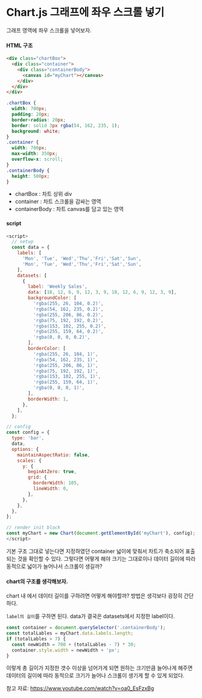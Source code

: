 # Chart.js 그래프에 좌우 스크롤 넣기

그래프 영역에 좌우 스크롤을 넣어보자.

#### HTML 구조
```html
<div class="chartBox">
  <div class="container">
    <div class="containerBody">
      <canvas id="myChart"></canvas>
    </div>
  </div>
</div>
```
```css
.chartBox {
  width: 700px;
  padding: 20px;
  border-radius: 20px;
  border: solid 3px rgba(54, 162, 235, 1);
  background: white;
}
.container {
  width: 700px;
  max-width: 350px;
  overflow-x: scroll;
}
.containerBody {
  height: 500px;
}
```
- chartBox : 차트 상위 div
- container : 차트 스크롤을 감싸는 영역
- containerBody : 차트 canvas를 담고 있는 영역

#### script

```js
<script>
  // setup
  const data = {
    labels: [
      'Mon', 'Tue', 'Wed','Thu','Fri','Sat','Sun',
      'Mon', 'Tue', 'Wed','Thu','Fri','Sat','Sun',
    ],
    datasets: [
      {
        label: 'Weekly Sales',
        data: [18, 12, 6, 9, 12, 3, 9, 18, 12, 6, 9, 12, 3, 9],
        backgroundColor: [
          'rgba(255, 26, 104, 0.2)',
          'rgba(54, 162, 235, 0.2)',
          'rgba(255, 206, 86, 0.2)',
          'rgba(75, 192, 192, 0.2)',
          'rgba(153, 102, 255, 0.2)',
          'rgba(255, 159, 64, 0.2)',
          'rgba(0, 0, 0, 0.2)',
        ],
        borderColor: [
          'rgba(255, 26, 104, 1)',
          'rgba(54, 162, 235, 1)',
          'rgba(255, 206, 86, 1)',
          'rgba(75, 192, 192, 1)',
          'rgba(153, 102, 255, 1)',
          'rgba(255, 159, 64, 1)',
          'rgba(0, 0, 0, 1)',
        ],
        borderWidth: 1,
      },
    ],
  };

// config
const config = {
  type: 'bar',
  data,
  options: {
    maintainAspectRatio: false,
    scales: {
      y: {
        beginAtZero: true,
        grid: {
          borderWidth: 105,
          lineWidth: 0,
        },
      },
    },
  },
};

// render init block
const myChart = new Chart(document.getElementById('myChart'), config);
</script>
```
기본 구조 그대로 넣는다면 지정하였던 container 넓이에 맞춰서 차트가 축소되어 표출되는 것을 확인할 수 있다.
그렇다면 어떻게 해야 크기는 그대로이나 데이터 길이에 따라 동적으로 넓이가 늘어나서 스크롤이 생길까?

#### chart의 구조를 생각해보자.
chart 내 에서 데이터 길이를 구하려면 어떻게 해야할까?
방법은 생각보다 굉장히 간단하다.

``label의 길이``를 구하면 된다. data가 결국은 datasets에서 지정한 label이다.
```js
const container = document.querySelector('.containerBody');
const totalLables = myChart.data.labels.length;
if (totalLables > 7) {
  const newWidth = 700 + (totalLables - 7) * 30;
  container.style.width = newWidth + 'px';
}
```
이렇게 총 길이가 지정한 갯수 이상을 넘어가게 되면 원하는 크기만큼 늘어나게 해주면 데이터의 길이에 따라 동적으로 크기가 늘어나 스크롤이 생기게 할 수 있게 되었다.

참고 자료: https://www.youtube.com/watch?v=oa0_EsFzxBg
